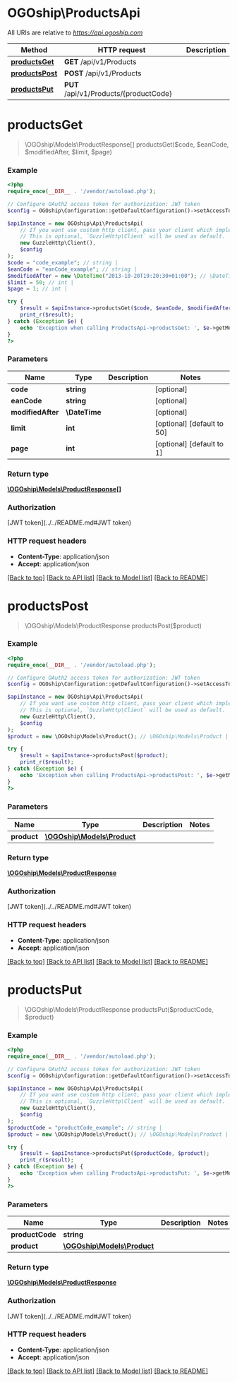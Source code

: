 # OGOship\ProductsApi

All URIs are relative to *https://api.ogoship.com*

Method | HTTP request | Description
------------- | ------------- | -------------
[**productsGet**](ProductsApi.md#productsGet) | **GET** /api/v1/Products | 
[**productsPost**](ProductsApi.md#productsPost) | **POST** /api/v1/Products | 
[**productsPut**](ProductsApi.md#productsPut) | **PUT** /api/v1/Products/{productCode} | 


# **productsGet**
> \OGOship\Models\ProductResponse[] productsGet($code, $eanCode, $modifiedAfter, $limit, $page)



### Example
```php
<?php
require_once(__DIR__ . '/vendor/autoload.php');

// Configure OAuth2 access token for authorization: JWT token
$config = OGOship\Configuration::getDefaultConfiguration()->setAccessToken('YOUR_ACCESS_TOKEN');

$apiInstance = new OGOship\Api\ProductsApi(
    // If you want use custom http client, pass your client which implements `GuzzleHttp\ClientInterface`.
    // This is optional, `GuzzleHttp\Client` will be used as default.
    new GuzzleHttp\Client(),
    $config
);
$code = "code_example"; // string | 
$eanCode = "eanCode_example"; // string | 
$modifiedAfter = new \DateTime("2013-10-20T19:20:30+01:00"); // \DateTime | 
$limit = 50; // int | 
$page = 1; // int | 

try {
    $result = $apiInstance->productsGet($code, $eanCode, $modifiedAfter, $limit, $page);
    print_r($result);
} catch (Exception $e) {
    echo 'Exception when calling ProductsApi->productsGet: ', $e->getMessage(), PHP_EOL;
}
?>
```

### Parameters

Name | Type | Description  | Notes
------------- | ------------- | ------------- | -------------
 **code** | **string**|  | [optional]
 **eanCode** | **string**|  | [optional]
 **modifiedAfter** | **\DateTime**|  | [optional]
 **limit** | **int**|  | [optional] [default to 50]
 **page** | **int**|  | [optional] [default to 1]

### Return type

[**\OGOship\Models\ProductResponse[]**](../Model/ProductResponse.md)

### Authorization

[JWT token](../../README.md#JWT token)

### HTTP request headers

 - **Content-Type**: application/json
 - **Accept**: application/json

[[Back to top]](#) [[Back to API list]](../../README.md#documentation-for-api-endpoints) [[Back to Model list]](../../README.md#documentation-for-models) [[Back to README]](../../README.md)

# **productsPost**
> \OGOship\Models\ProductResponse productsPost($product)



### Example
```php
<?php
require_once(__DIR__ . '/vendor/autoload.php');

// Configure OAuth2 access token for authorization: JWT token
$config = OGOship\Configuration::getDefaultConfiguration()->setAccessToken('YOUR_ACCESS_TOKEN');

$apiInstance = new OGOship\Api\ProductsApi(
    // If you want use custom http client, pass your client which implements `GuzzleHttp\ClientInterface`.
    // This is optional, `GuzzleHttp\Client` will be used as default.
    new GuzzleHttp\Client(),
    $config
);
$product = new \OGOship\Models\Product(); // \OGOship\Models\Product | 

try {
    $result = $apiInstance->productsPost($product);
    print_r($result);
} catch (Exception $e) {
    echo 'Exception when calling ProductsApi->productsPost: ', $e->getMessage(), PHP_EOL;
}
?>
```

### Parameters

Name | Type | Description  | Notes
------------- | ------------- | ------------- | -------------
 **product** | [**\OGOship\Models\Product**](../Model/Product.md)|  |

### Return type

[**\OGOship\Models\ProductResponse**](../Model/ProductResponse.md)

### Authorization

[JWT token](../../README.md#JWT token)

### HTTP request headers

 - **Content-Type**: application/json
 - **Accept**: application/json

[[Back to top]](#) [[Back to API list]](../../README.md#documentation-for-api-endpoints) [[Back to Model list]](../../README.md#documentation-for-models) [[Back to README]](../../README.md)

# **productsPut**
> \OGOship\Models\ProductResponse productsPut($productCode, $product)



### Example
```php
<?php
require_once(__DIR__ . '/vendor/autoload.php');

// Configure OAuth2 access token for authorization: JWT token
$config = OGOship\Configuration::getDefaultConfiguration()->setAccessToken('YOUR_ACCESS_TOKEN');

$apiInstance = new OGOship\Api\ProductsApi(
    // If you want use custom http client, pass your client which implements `GuzzleHttp\ClientInterface`.
    // This is optional, `GuzzleHttp\Client` will be used as default.
    new GuzzleHttp\Client(),
    $config
);
$productCode = "productCode_example"; // string | 
$product = new \OGOship\Models\Product(); // \OGOship\Models\Product | 

try {
    $result = $apiInstance->productsPut($productCode, $product);
    print_r($result);
} catch (Exception $e) {
    echo 'Exception when calling ProductsApi->productsPut: ', $e->getMessage(), PHP_EOL;
}
?>
```

### Parameters

Name | Type | Description  | Notes
------------- | ------------- | ------------- | -------------
 **productCode** | **string**|  |
 **product** | [**\OGOship\Models\Product**](../Model/Product.md)|  |

### Return type

[**\OGOship\Models\ProductResponse**](../Model/ProductResponse.md)

### Authorization

[JWT token](../../README.md#JWT token)

### HTTP request headers

 - **Content-Type**: application/json
 - **Accept**: application/json

[[Back to top]](#) [[Back to API list]](../../README.md#documentation-for-api-endpoints) [[Back to Model list]](../../README.md#documentation-for-models) [[Back to README]](../../README.md)

